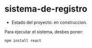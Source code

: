 # sistema-de-registro

- Estado del proyecto: en construccion.

Para ejecutar el sistema, desbes poner:

```npm install react```

